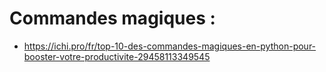# Commandes magiques : 
- https://ichi.pro/fr/top-10-des-commandes-magiques-en-python-pour-booster-votre-productivite-29458113349545

